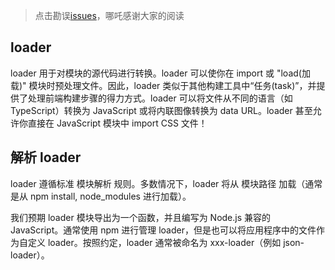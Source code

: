 > 点击勘误[issues](https://github.com/webVueBlog/learn-webpack/issues)，哪吒感谢大家的阅读

## loader

loader 用于对模块的源代码进行转换。loader 可以使你在 import 或 "load(加载)" 模块时预处理文件。因此，loader 类似于其他构建工具中“任务(task)”，并提供了处理前端构建步骤的得力方式。loader 可以将文件从不同的语言（如 TypeScript）转换为 JavaScript 或将内联图像转换为 data URL。loader 甚至允许你直接在 JavaScript 模块中 import CSS 文件！

## 解析 loader

loader 遵循标准 模块解析 规则。多数情况下，loader 将从 模块路径 加载（通常是从 npm install, node_modules 进行加载）。

我们预期 loader 模块导出为一个函数，并且编写为 Node.js 兼容的 JavaScript。通常使用 npm 进行管理 loader，但是也可以将应用程序中的文件作为自定义 loader。按照约定，loader 通常被命名为 xxx-loader（例如 json-loader）。

